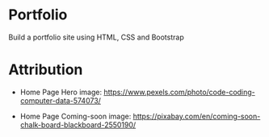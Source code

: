 # Portfolio
Build a portfolio site using HTML, CSS and Bootstrap

# Attribution
- Home Page Hero image: 
https://www.pexels.com/photo/code-coding-computer-data-574073/ 

- Home Page Coming-soon image: https://pixabay.com/en/coming-soon-chalk-board-blackboard-2550190/